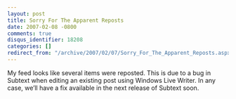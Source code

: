```yaml
---
layout: post
title: Sorry For The Apparent Reposts
date: 2007-02-08 -0800
comments: true
disqus_identifier: 18208
categories: []
redirect_from: "/archive/2007/02/07/Sorry_For_The_Apparent_Reposts.aspx/"
---
```


My feed looks like several items were reposted. This is due to a bug in
Subtext when editing an existing post using Windows Live Writer. In any
case, we’ll have a fix available in the next release of Subtext soon.

